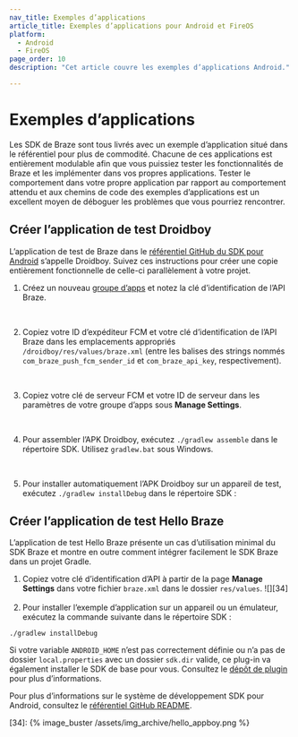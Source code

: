 ```yaml
---
nav_title: Exemples d’applications
article_title: Exemples d’applications pour Android et FireOS
platform: 
  - Android
  - FireOS
page_order: 10
description: "Cet article couvre les exemples d’applications Android."

---
```


# Exemples d’applications

Les SDK de Braze sont tous livrés avec un exemple d’application situé dans le référentiel pour plus de commodité. Chacune de ces applications est entièrement modulable afin que vous puissiez tester les fonctionnalités de Braze et les implémenter dans vos propres applications. Tester le comportement dans votre propre application par rapport au comportement attendu et aux chemins de code des exemples d’applications est un excellent moyen de déboguer les problèmes que vous pourriez rencontrer.

## Créer l’application de test Droidboy
L’application de test de Braze dans le [référentiel GitHub du SDK pour Android][3] s’appelle Droidboy. Suivez ces instructions pour créer une copie entièrement fonctionnelle de celle-ci parallèlement à votre projet.

1. Créez un nouveau [groupe d’apps][25] et notez la clé d’identification de l’API Braze.<br>
<br>

2. Copiez votre ID d’expéditeur FCM et votre clé d’identification de l’API Braze dans les emplacements appropriés `/droidboy/res/values/braze.xml` (entre les balises des strings nommés `com_braze_push_fcm_sender_id` et `com_braze_api_key`, respectivement).<br>
<br>

3. Copiez votre clé de serveur FCM et votre ID de serveur dans les paramètres de votre groupe d’apps sous **Manage Settings**.<br>
<br>

4. Pour assembler l’APK Droidboy, exécutez `./gradlew assemble` dans le répertoire SDK. Utilisez `gradlew.bat` sous Windows.<br>
<br>

5. Pour installer automatiquement l’APK Droidboy sur un appareil de test, exécutez `./gradlew installDebug` dans le répertoire SDK :

## Créer l’application de test Hello Braze
L’application de test Hello Braze présente un cas d’utilisation minimal du SDK Braze et montre en outre comment intégrer facilement le SDK Braze dans un projet Gradle.

1. Copiez votre clé d’identification d’API à partir de la page **Manage Settings** dans votre fichier `braze.xml` dans le dossier `res/values`.
![][34]<br><br>
2. Pour installer l’exemple d’application sur un appareil ou un émulateur, exécutez la commande suivante dans le répertoire SDK :
```
./gradlew installDebug
```
Si votre variable `ANDROID_HOME` n’est pas correctement définie ou n’a pas de dossier `local.properties` avec un dossier `sdk.dir` valide, ce plug-in va également installer le SDK de base pour vous. Consultez le [dépôt de plugin][27] pour plus d’informations.

Pour plus d’informations sur le système de développement SDK pour Android, consultez le [référentiel GitHub README][26].

[25]: {{site.baseurl}}/developer_guide/platform_wide/app_group_configuration/#app-group-configuration
[26]: https://github.com/Appboy/appboy-android-sdk/blob/master/README.md
[27]: https://github.com/JakeWharton/sdk-manager-plugin
[3]: https://github.com/appboy/appboy-android-sdk "Appboy Android GitHub Repository"
[34]: {% image_buster /assets/img_archive/hello_appboy.png %}
